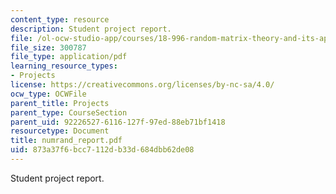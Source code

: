 ```yaml
---
content_type: resource
description: Student project report.
file: /ol-ocw-studio-app/courses/18-996-random-matrix-theory-and-its-applications-spring-2004/873a37f6bcc7112db33d684dbb62de08_numrand_report.pdf
file_size: 300787
file_type: application/pdf
learning_resource_types:
- Projects
license: https://creativecommons.org/licenses/by-nc-sa/4.0/
ocw_type: OCWFile
parent_title: Projects
parent_type: CourseSection
parent_uid: 92226527-6116-127f-97ed-88eb71bf1418
resourcetype: Document
title: numrand_report.pdf
uid: 873a37f6-bcc7-112d-b33d-684dbb62de08
---
```

Student project report.